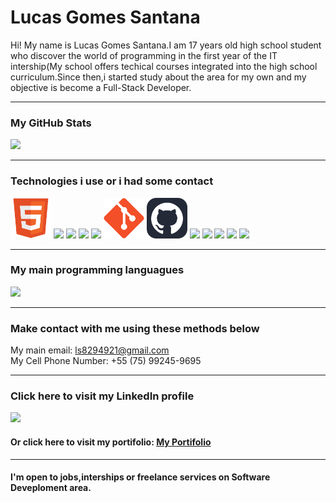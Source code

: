 # Lucas Gomes Santana

Hi! My name is Lucas Gomes Santana.I am 17 years old high school student who discover the world of programming in the first year of the IT intership(My school offers techical courses integrated into the high school curriculum.Since then,i started study about the area for my own and my objective is become a Full-Stack Developer.

****

### My GitHub Stats

![](https://github-readme-stats.vercel.app/api?username=lucas-gomes-santana&show_icons=true&theme=radical)

****

### Technologies i use or i had some contact

<img width="65px" src="https://raw.githubusercontent.com/devicons/devicon/ca28c779441053191ff11710fe24a9e6c23690d6/icons/html5/html5-original.svg"> <img width="65px" src="https://prosimples.com/wp-content/uploads/2024/01/css-3.png">  <img width="60px" src="https://skillforge.com/wp-content/uploads/2020/10/javascript.png">  <img src="https://cdn.jsdelivr.net/gh/devicons/devicon/icons/typescript/typescript-original.svg" width="65px">   <img width="70px" src="https://cdn.iconscout.com/icon/free/png-256/free-react-logo-icon-download-in-svg-png-gif-file-formats--technology-social-media-vol-5-pack-logos-icons-2945110.png?f=webp">  <img width="65px" src="https://raw.githubusercontent.com/devicons/devicon/ca28c779441053191ff11710fe24a9e6c23690d6/icons/git/git-original.svg">   <img width="65px" src="https://raw.githubusercontent.com/tandpfun/skill-icons/65dea6c4eaca7da319e552c09f4cf5a9a8dab2c8/icons/Github-Dark.svg">   <img width="95px" src="https://cdn.iconscout.com/icon/free/png-256/free-java-logo-icon-download-in-svg-png-gif-file-formats--wordmark-programming-language-pack-logos-icons-1174953.png"> <img width="75px" src="https://devkico.itexto.com.br/wp-content/uploads/2014/08/spring-boot-project-logo.png">  <img width="130px" src="https://www.techmonitor.ai/wp-content/uploads/sites/29/2016/06/SQL.png"> <img width="90px" src="https://i.namu.wiki/i/vkGpBcmks1_NcJW0HUFa6jlwlM6h11B-8nxRRX4bYC703H4nLo7j4dQdRCC32gz8Q-BqRcAnQgFSXMjB8jPohg.svg">  <img width="75px" src="https://upload.wikimedia.org/wikipedia/commons/thumb/3/35/Tux.svg/1200px-Tux.svg.png">

****

### My main programming languagues</h3>

![](https://github-readme-stats.vercel.app/api/top-langs/?username=lucas-gomes-santana&layout=compact&theme=radical)

****

### Make contact with me using these methods below

My main email: ls8294921@gmail.com            
My Cell Phone Number: +55 (75) 99245-9695  

****

### Click here to visit my LinkedIn profile

<a target="_blank" rel="noopener noreferrer" href="https://www.linkedin.com/in/lucas-gomes-77892a343/">
<img width="60px" src="https://store-images.s-microsoft.com/image/apps.46485.9007199266245564.44dc7699-748d-4c34-ba5e-d04eb48f7960.df3dbdf7-e6b9-4d2a-a5ad-3b91e430d172"></a>

#### Or click here to visit my portifolio: <a href="https://lucas-gomes-santana-portifolio.vercel.app/">My Portifolio</a> 

****

#### I'm open to jobs,interships or freelance services on Software Deveploment area.

